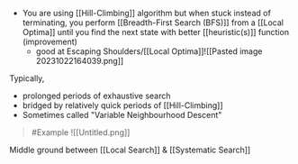 - You are using [[Hill-Climbing]] algorithm but when stuck instead of terminating, you perform [[Breadth-First Search (BFS)]] from a [[Local Optima]] until you find the next state with better [[heuristic(s)]] function (improvement)
	- good at Escaping Shoulders/[[Local Optima]]![[Pasted image 20231022164039.png]]

Typically,
- prolonged periods of exhaustive search
- bridged by relatively quick periods of [[Hill-Climbing]]
- Sometimes called "Variable Neighbourhood Descent"

>	#Example 
>	![[Untitled.png]]

Middle ground between [[Local Search]] & [[Systematic Search]]
